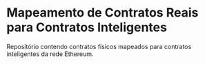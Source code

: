 # Mapeamento de Contratos Reais para Contratos Inteligentes

Repositório contendo contratos físicos mapeados para contratos inteligentes da rede Ethereum.
